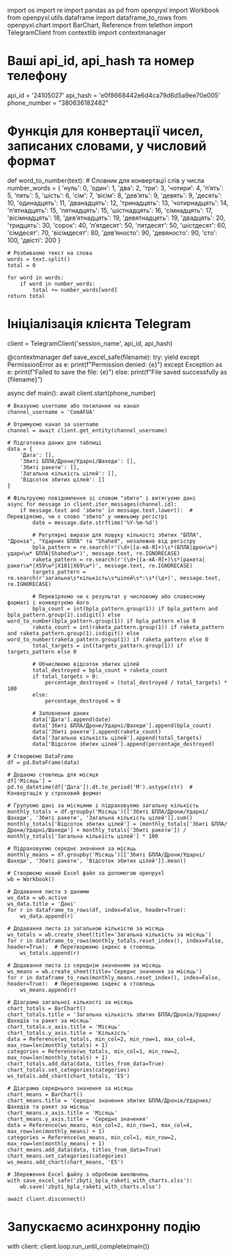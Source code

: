 import os
import re
import pandas as pd
from openpyxl import Workbook
from openpyxl.utils.dataframe import dataframe_to_rows
from openpyxl.chart import BarChart, Reference
from telethon import TelegramClient
from contextlib import contextmanager

# Ваші api_id, api_hash та номер телефону
api_id = '24105027'
api_hash = 'e0f8668442e6d4ca79d6d5a9ee70e005'
phone_number = "380636182482"

# Функція для конвертації чисел, записаних словами, у числовий формат
def word_to_number(text):
    # Словник для конвертації слів у числа
    number_words = {
        'нуль': 0, 'один': 1, 'два': 2, 'три': 3, 'чотири': 4, 'п’ять': 5, 'пять': 5, 'шість': 6, 'сім': 7, 'вісім': 8, 'дев’ять': 9, 'девять': 9,
        'десять': 10, 'одинадцять': 11, 'дванадцять': 12, 'тринадцять': 13, 'чотирнадцять': 14, 'п’ятнадцять': 15, 'пятнадцять': 15,
        'шістнадцять': 16, 'сімнадцять': 17, 'вісімнадцять': 18, 'дев’ятнадцять': 19, 'девятнадцять': 19, 'двадцять': 20, 'тридцять': 30,
        'сорок': 40, 'п’ятдесят': 50, 'пятдесят': 50, 'шістдесят': 60, 'сімдесят': 70, 'вісімдесят': 80, 'дев’яносто': 90, 'девяносто': 90,
        'сто': 100, 'двісті': 200
    }

    # Розбиваємо текст на слова
    words = text.split()
    total = 0

    for word in words:
        if word in number_words:
            total += number_words[word]
    return total

# Ініціалізація клієнта Telegram
client = TelegramClient('session_name', api_id, api_hash)

@contextmanager
def save_excel_safe(filename):
    try:
        yield
    except PermissionError as e:
        print(f"Permission denied: {e}")
    except Exception as e:
        print(f"Failed to save the file: {e}")
    else:
        print(f"File saved successfully as {filename}")

async def main():
    await client.start(phone_number)

    # Вказуємо username або посилання на канал
    channel_username = 'ComAFUA'

    # Отримуємо канал за username
    channel = await client.get_entity(channel_username)

    # Підготовка даних для таблиці
    data = {
        'Дата': [],
        'Збиті БПЛА/Дрони/Ударні/Шахеди': [],
        'Збиті ракети': [],
        'Загальна кількість цілей': [],
        'Відсоток збитих цілей': []
    }

    # Фільтруємо повідомлення зі словом "збито" і витягуємо дані
    async for message in client.iter_messages(channel.id):
        if message.text and 'збито' in message.text.lower():  # Перевіряємо, чи є слово "збито" у нижньому регістрі
            date = message.date.strftime('%Y-%m-%d')

            # Регулярні вирази для пошуку кількості збитих "БПЛА", "Дронів", "Ударних БПЛА" та "Shahed", незалежно від регістру
            bpla_pattern = re.search(r'(\d+|[а-яА-Я]+)\s*(БПЛА|дрон\w*|ударн\w* БПЛА|Shahed\w*)', message.text, re.IGNORECASE)
            raketa_pattern = re.search(r'(\d+|[а-яА-Я]+)\s*(ракета|ракет\w*|X59\w*|X101|X69\w*)', message.text, re.IGNORECASE)
            targets_pattern = re.search(r'загальна\s*кількість\s*цілей\s*:\s*(\д+)', message.text, re.IGNORECASE)

            # Перевіряємо чи є результат у числовому або словесному форматі і конвертуємо його
            bpla_count = int(bpla_pattern.group(1)) if bpla_pattern and bpla_pattern.group(1).isdigit() else word_to_number(bpla_pattern.group(1)) if bpla_pattern else 0
            raketa_count = int(raketa_pattern.group(1)) if raketa_pattern and raketa_pattern.group(1).isdigit() else word_to_number(raketa_pattern.group(1)) if raketa_pattern else 0
            total_targets = int(targets_pattern.group(1)) if targets_pattern else 0

            # Обчислюємо відсоток збитих цілей
            total_destroyed = bpla_count + raketa_count
            if total_targets > 0:
                percentage_destroyed = (total_destroyed / total_targets) * 100
            else:
                percentage_destroyed = 0

            # Заповнення даних
            data['Дата'].append(date)
            data['Збиті БПЛА/Дрони/Ударні/Шахеди'].append(bpla_count)
            data['Збиті ракети'].append(raketa_count)
            data['Загальна кількість цілей'].append(total_targets)
            data['Відсоток збитих цілей'].append(percentage_destroyed)

    # Створюємо DataFrame
    df = pd.DataFrame(data)

    # Додаємо стовпець для місяця
    df['Місяць'] = pd.to_datetime(df['Дата']).dt.to_period('M').astype(str)  # Конвертація у строковий формат

    # Групуємо дані за місяцями і підраховуємо загальну кількість
    monthly_totals = df.groupby('Місяць')[['Збиті БПЛА/Дрони/Ударні/Шахеди', 'Збиті ракети', 'Загальна кількість цілей']].sum()
    monthly_totals['Відсоток збитих цілей'] = (monthly_totals['Збиті БПЛА/Дрони/Ударні/Шахеди'] + monthly_totals['Збиті ракети']) / monthly_totals['Загальна кількість цілей'] * 100

    # Підраховуємо середнє значення за місяць
    monthly_means = df.groupby('Місяць')[['Збиті БПЛА/Дрони/Ударні/Шахеди', 'Збиті ракети', 'Відсоток збитих цілей']].mean()

    # Створюємо новий Excel файл за допомогою openpyxl
    wb = Workbook()

    # Додавання листа з даними
    ws_data = wb.active
    ws_data.title = 'Дані'
    for r in dataframe_to_rows(df, index=False, header=True):
        ws_data.append(r)

    # Додавання листа із загальною кількістю за місяць
    ws_totals = wb.create_sheet(title='Загальна кількість за місяць')
    for r in dataframe_to_rows(monthly_totals.reset_index(), index=False, header=True):  # Перетворюємо індекс в стовпець
        ws_totals.append(r)

    # Додавання листа із середнім значенням за місяць
    ws_means = wb.create_sheet(title='Середнє значення за місяць')
    for r in dataframe_to_rows(monthly_means.reset_index(), index=False, header=True):  # Перетворюємо індекс в стовпець
        ws_means.append(r)

    # Діаграма загальної кількості за місяць
    chart_totals = BarChart()
    chart_totals.title = 'Загальна кількість збитих БПЛА/Дронів/Ударних/Шахедів та ракет за місяць'
    chart_totals.x_axis.title = 'Місяць'
    chart_totals.y_axis.title = 'Кількість'
    data = Reference(ws_totals, min_col=2, min_row=1, max_col=4, max_row=len(monthly_totals) + 1)
    categories = Reference(ws_totals, min_col=1, min_row=2, max_row=len(monthly_totals) + 1)
    chart_totals.add_data(data, titles_from_data=True)
    chart_totals.set_categories(categories)
    ws_totals.add_chart(chart_totals, 'E5')

    # Діаграма середнього значення за місяць
    chart_means = BarChart()
    chart_means.title = 'Середнє значення збитих БПЛА/Дронів/Ударних/Шахедів та ракет за місяць'
    chart_means.x_axis.title = 'Місяць'
    chart_means.y_axis.title = 'Середнє значення'
    data = Reference(ws_means, min_col=2, min_row=1, max_col=4, max_row=len(monthly_means) + 1)
    categories = Reference(ws_means, min_col=1, min_row=2, max_row=len(monthly_means) + 1)
    chart_means.add_data(data, titles_from_data=True)
    chart_means.set_categories(categories)
    ws_means.add_chart(chart_means, 'E5')

    # Збереження Excel файлу з обробкою виключень
    with save_excel_safe('zbyti_bpla_raketi_with_charts.xlsx'):
        wb.save('zbyti_bpla_raketi_with_charts.xlsx')

    await client.disconnect()

# Запускаємо асинхронну подію
with client:
    client.loop.run_until_complete(main())
